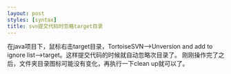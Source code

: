 ```yaml
---
layout: post
styles: [syntax]
title: svn提交代码时忽略target目录
---
```

在java项目下，鼠标右击target目录，TortoiseSVN-->Unversion and add to ignore list-->target。这样提交代码的时候就自动忽略次目录了。
刚刚操作完了之后，文件夹目录图标可能没有变化，再执行一下clean up就可以了。
